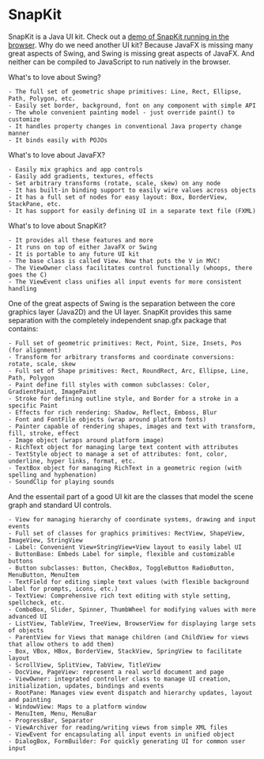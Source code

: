 # SnapKit
SnapKit is a Java UI kit. Check out a [demo of SnapKit running in the browser](http://www.reportmill.com/snaptea/BusyBox).
Why do we need another UI kit? Because JavaFX is missing many great aspects of Swing, and Swing is missing great aspects of JavaFX.
And neither can be compiled to JavaScript to run natively in the browser.

What's to love about Swing?

	- The full set of geometric shape primitives: Line, Rect, Ellipse, Path, Polygon, etc.
	- Easily set border, background, font on any component with simple API
	- The whole convenient painting model - just override paint() to customize
	- It handles property changes in conventional Java property change manner
	- It binds easily with POJOs

What's to love about JavaFX?

	- Easily mix graphics and app controls
	- Easily add gradients, textures, effects
	- Set arbitrary transforms (rotate, scale, skew) on any node
	- It has built-in binding support to easily wire values across objects
	- It has a full set of nodes for easy layout: Box, BorderView, StackPane, etc.
	- It has support for easily defining UI in a separate text file (FXML)

What's to love about SnapKit?

	- It provides all these features and more
	- It runs on top of either JavaFX or Swing
	- It is portable to any future UI kit
	- The base class is called View. Now that puts the V in MVC!
	- The ViewOwner class facilitates control functionally (whoops, there goes the C)
	- The ViewEvent class unifies all input events for more consistent handling

One of the great aspects of Swing is the separation between the core graphics layer (Java2D) and
the UI layer. SnapKit provides this same separation with the completely independent snap.gfx package
that contains:

	- Full set of geometric primitives: Rect, Point, Size, Insets, Pos (for alignment)
	- Transform for arbitrary transforms and coordinate conversions: rotate, scale, skew
	- Full set of Shape primitives: Rect, RoundRect, Arc, Ellipse, Line, Path, Polygon
	- Paint define fill styles with common subclasses: Color, GradientPaint, ImagePaint
	- Stroke for defining outline style, and Border for a stroke in a specific Paint
	- Effects for rich rendering: Shadow, Reflect, Emboss, Blur
	- Font and FontFile objects (wrap around platform fonts)
	- Painter capable of rendering shapes, images and text with transform, fill, stroke, effect
	- Image object (wraps around platform image)
	- RichText object for managing large text content with attributes
	- TextStyle object to manage a set of attributes: font, color, underline, hyper links, format, etc.
	- TextBox object for managing RichText in a geometric region (with spelling and hyphenation)
	- SoundClip for playing sounds

And the essentail part of a good UI kit are the classes that model the scene graph and
standard UI controls.

	- View for managing hierarchy of coordinate systems, drawing and input events
	- Full set of classes for graphics primitives: RectView, ShapeView, ImageView, StringView
	- Label: Convenient View+StringView+View layout to easily label UI
	- ButtonBase: Embeds Label for simple, flexible and customizable buttons
	- Button subclasses: Button, CheckBox, ToggleButton RadioButton, MenuButton, MenuItem
	- TextField for editing simple text values (with flexible background label for prompts, icons, etc.)
	- TextView: Comprehensive rich text editing with style setting, spellcheck, etc.
	- ComboBox, Slider, Spinner, ThumbWheel for modifying values with more advanced UI
	- ListView, TableView, TreeView, BrowserView for displaying large sets of objects
	- ParentView for Views that manage children (and ChildView for views that allow others to add them)
	- Box, VBox, HBox, BorderView, StackView, SpringView to facilitate layout
	- ScrollView, SplitView, TabView, TitleView
	- DocView, PageView: represent a real world document and page
	- ViewOwner: integrated controller class to manage UI creation, initialization, updates, bindings and events
	- RootPane: Manages view event dispatch and hierarchy updates, layout and painting
	- WindowView: Maps to a platform window
	- MenuItem, Menu, MenuBar
	- ProgressBar, Separator
	- ViewArchiver for reading/writing views from simple XML files
	- ViewEvent for encapsulating all input events in unified object
	- DialogBox, FormBuilder: For quickly generating UI for common user input
